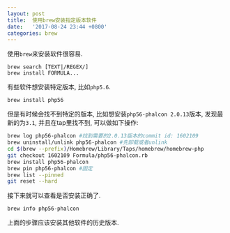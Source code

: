 ```yaml
---
layout: post
title:  使用brew安装指定版本软件
date:   '2017-08-24 23:44 +0800'
categories: brew
---
```


使用`brew`来安装软件很容易.
```
brew search [TEXT|/REGEX/]
brew install FORMULA...
```

有些软件想安装特定版本, 比如`php5.6`.
```
brew install php56
```

但是有时候会找不到特定的版本, 比如想安装`php56-phalcon 2.0.13`版本, 发现最新的为`3.1`, 并且在tap里找不到, 可以做如下操作:
```bash
brew log php56-phalcon #找到需要的2.0.13版本的commit id: 1602109
brew uninstall/unlink php56-phalcon #先卸载或者unlink
cd $(brew --prefix)/Homebrew/Library/Taps/homebrew/homebrew-php
git checkout 1602109 Formula/php56-phalcon.rb
brew install php56-phalcon
brew pin php56-phalcon #固定
brew list --pinned
git reset --hard
```

接下来就可以查看是否安装正确了.
```
brew info php56-phalcon
```

上面的步骤应该安装其他软件的历史版本.
